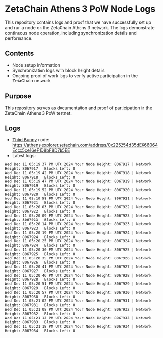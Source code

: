 # ZetaChain Athens 3 PoW Node Logs
This repository contains logs and proof that we have successfully set up and run a node on the ZetaChain Athens 3 network. The logs demonstrate continuous node operation, including synchronization details and performance.

## Contents
- Node setup information
- Synchronization logs with block height details
- Ongoing proof of work logs to verify active participation in the ZetaChain network

## Purpose
This repository serves as documentation and proof of participation in the ZetaChain Athens 3 PoW testnet.

## Logs

- [Third Bunny](https://thirdbunny.xyz/) node: https://athens.explorer.zetachain.com/address/0x225254d35dE666064Eccc5ce16eF1D8bF8D7b5EE
- Latest logs:
```
Wed Dec 11 05:19:37 PM UTC 2024 Your Node Height: 8067917 | Network Height: 8067917 | Blocks Left: 0
Wed Dec 11 05:19:42 PM UTC 2024 Your Node Height: 8067918 | Network Height: 8067918 | Blocks Left: 0
Wed Dec 11 05:19:47 PM UTC 2024 Your Node Height: 8067919 | Network Height: 8067919 | Blocks Left: 0
Wed Dec 11 05:19:52 PM UTC 2024 Your Node Height: 8067920 | Network Height: 8067920 | Blocks Left: 0
Wed Dec 11 05:19:58 PM UTC 2024 Your Node Height: 8067921 | Network Height: 8067921 | Blocks Left: 0
Wed Dec 11 05:20:03 PM UTC 2024 Your Node Height: 8067922 | Network Height: 8067922 | Blocks Left: 0
Wed Dec 11 05:20:09 PM UTC 2024 Your Node Height: 8067923 | Network Height: 8067923 | Blocks Left: 0
Wed Dec 11 05:20:14 PM UTC 2024 Your Node Height: 8067923 | Network Height: 8067923 | Blocks Left: 0
Wed Dec 11 05:20:19 PM UTC 2024 Your Node Height: 8067924 | Network Height: 8067924 | Blocks Left: 0
Wed Dec 11 05:20:25 PM UTC 2024 Your Node Height: 8067924 | Network Height: 8067924 | Blocks Left: 0
Wed Dec 11 05:20:30 PM UTC 2024 Your Node Height: 8067925 | Network Height: 8067925 | Blocks Left: 0
Wed Dec 11 05:20:35 PM UTC 2024 Your Node Height: 8067926 | Network Height: 8067926 | Blocks Left: 0
Wed Dec 11 05:20:41 PM UTC 2024 Your Node Height: 8067927 | Network Height: 8067927 | Blocks Left: 0
Wed Dec 11 05:20:46 PM UTC 2024 Your Node Height: 8067928 | Network Height: 8067928 | Blocks Left: 0
Wed Dec 11 05:20:51 PM UTC 2024 Your Node Height: 8067929 | Network Height: 8067929 | Blocks Left: 0
Wed Dec 11 05:20:57 PM UTC 2024 Your Node Height: 8067930 | Network Height: 8067930 | Blocks Left: 0
Wed Dec 11 05:21:02 PM UTC 2024 Your Node Height: 8067931 | Network Height: 8067931 | Blocks Left: 0
Wed Dec 11 05:21:08 PM UTC 2024 Your Node Height: 8067932 | Network Height: 8067932 | Blocks Left: 0
Wed Dec 11 05:21:13 PM UTC 2024 Your Node Height: 8067933 | Network Height: 8067933 | Blocks Left: 0
Wed Dec 11 05:21:18 PM UTC 2024 Your Node Height: 8067934 | Network Height: 8067934 | Blocks Left: 0
```
